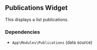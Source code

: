 ## Publications Widget

This displays a list publications.

### Dependencies

* `App\Modules\Publications` (data source)
